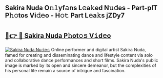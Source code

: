 ## Sakira Nuda O𝚗𝚕yf𝚊ns L𝚎a𝚔ed N𝚞𝚍es - Part-pIT P𝚑𝚘tos Vi𝚍𝚎o - H𝚘𝚝 Part L𝚎a𝚔s jZDy7

# <h2><a href="http://kfe1g4.oniu.top/?m=Sakira+Nuda">🔗👉 🔴 Sakira Nuda P𝚑ot𝚘𝚜 V𝚒d𝚎o</a></h2>

[![Sakira Nuda Nu𝚍e𝚜](https://i.imgur.com/0qMVB7G.gif)](http://kfe1g4.oniu.top/?m=Sakira+Nuda)
Online performer and digital artist Sakira Nuda, famed for creating and disseminating dance and lifestyle content via solo and collaborative dance performances and short films. Sakira Nuda's public image is marked by its open and sincere demeanor, but the complexities of his personal life remain a source of intrigue and fascination.  
